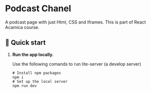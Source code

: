 # Podcast Chanel

A podcast page with just Html, CSS and Iframes. This is part of React Acamica course.

## 🚀 Quick start

1.  **Run the app locally.**

    Use the following comands to run lite-server (a develop server)

    ```shell
    # Install npm packages
    npm i
    # Set up the local server
    npm run dev

